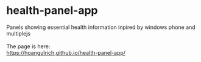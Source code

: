 # health-panel-app
Panels showing essential health information inpired by windows phone and multiplejs <br /> <br />
The page is here: <br />
https://hoangulrich.github.io/health-panel-app/

